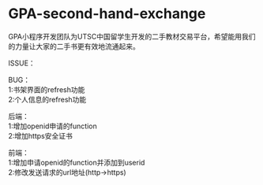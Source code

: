 # GPA-second-hand-exchange
GPA小程序开发团队为UTSC中国留学生开发的二手教材交易平台，希望能用我们的力量让大家的二手书更有效地流通起来。

ISSUE：

BUG：<br />
1:书架界面的refresh功能<br />
2:个人信息的refresh功能

后端：<br />
1:增加openid申请的function<br />
2:增加https安全证书

前端：<br />
1:增加申请openid的function并添加到userid<br />
2:修改发送请求的url地址(http->https)

